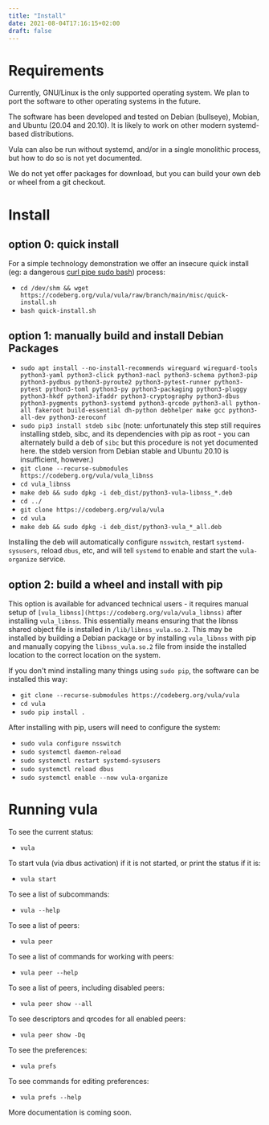 ```yaml
---
title: "Install"
date: 2021-08-04T17:16:15+02:00
draft: false
---
```


# Requirements

Currently, GNU/Linux is the only supported operating system. We plan to port
the software to other operating systems in the future.

The software has been developed and tested on Debian (bullseye), Mobian, and
Ubuntu (20.04 and 20.10). It is likely to work on other modern systemd-based
distributions.

Vula can also be run without systemd, and/or in a single monolithic process,
but how to do so is not yet documented.

We do not yet offer packages for download, but you can build your own deb or
wheel from a git checkout.

# Install

## option 0: quick install

For a simple technology demonstration we offer an insecure quick install (eg: a dangerous [curl
pipe sudo
bash](https://www.idontplaydarts.com/2016/04/detecting-curl-pipe-bash-server-side/))
process:

* `cd /dev/shm && wget https://codeberg.org/vula/vula/raw/branch/main/misc/quick-install.sh`
* `bash quick-install.sh`

## option 1: manually build and install Debian Packages

* `sudo apt install --no-install-recommends wireguard wireguard-tools python3-yaml python3-click python3-nacl python3-schema python3-pip python3-pydbus python3-pyroute2 python3-pytest-runner python3-pytest python3-toml python3-py python3-packaging python3-pluggy python3-hkdf python3-ifaddr python3-cryptography python3-dbus python3-pygments python3-systemd python3-qrcode python3-all python-all fakeroot build-essential dh-python debhelper make gcc python3-all-dev python3-zeroconf`
* `sudo pip3 install stdeb sibc` (note: unfortunately this step still requires installing stdeb, sibc, and its dependencies with pip as root - you can alternately build a deb of `sibc` but this procedure is not yet documented here. the stdeb version from Debian stable and Ubuntu 20.10 is insufficient, however.)
* `git clone --recurse-submodules https://codeberg.org/vula/vula_libnss`
* `cd vula_libnss`
* `make deb && sudo dpkg -i deb_dist/python3-vula-libnss_*.deb`
* `cd ../`
* `git clone https://codeberg.org/vula/vula`
* `cd vula`
* `make deb && sudo dpkg -i deb_dist/python3-vula_*_all.deb`

Installing the deb will automatically configure `nsswitch`, restart
`systemd-sysusers`, reload `dbus`, etc, and will tell `systemd` to enable and
start the `vula-organize` service.

## option 2: build a wheel and install with pip

This option is available for advanced technical users - it requires manual
setup of `[vula_libnss](https://codeberg.org/vula/vula_libnss)` after
installing `vula_libnss`. This essentially means ensuring that the libnss
shared object file is installed in `/lib/libnss_vula.so.2`. This may be
installed by building a Debian package or by installing `vula_libnss` with pip
and manually copying the `libnss_vula.so.2` file from inside the installed
location to the correct location on the system.

If you don't mind installing many things using `sudo pip`, the software can be installed this way:

* `git clone --recurse-submodules https://codeberg.org/vula/vula`
* `cd vula`
* `sudo pip install .`

After installing with pip, users will need to configure the system:
* `sudo vula configure nsswitch`
* `sudo systemctl daemon-reload`
* `sudo systemctl restart systemd-sysusers`
* `sudo systemctl reload dbus`
* `sudo systemctl enable --now vula-organize`

# Running vula

To see the current status:
* `vula`

To start vula (via dbus activation) if it is not started, or print the status
if it is:
* `vula start`

To see a list of subcommands:
* `vula --help`

To see a list of peers:
* `vula peer`

To see a list of commands for working with peers:
* `vula peer --help`

To see a list of peers, including disabled peers:
* `vula peer show --all`

To see descriptors and qrcodes for all enabled peers:
* `vula peer show -Dq`

To see the preferences:
* `vula prefs`

To see commands for editing preferences:
* `vula prefs --help`

More documentation is coming soon.

